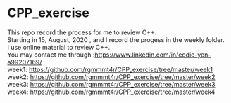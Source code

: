 # CPP_exercise
 This repo record the process for me to review C++.  
 Starting in  15, August, 2020 , and I record the progess in the weekly folder.  
 I use online material to review C++.  
 You may contact me through :https://www.linkedin.com/in/eddie-yen-a99207169/  
 week1: https://github.com/rgmmmt4r/CPP_exercise/tree/master/week1  
 week2: https://github.com/rgmmmt4r/CPP_exercise/tree/master/week2  
 week3: https://github.com/rgmmmt4r/CPP_exercise/tree/master/week3  
 week4: https://github.com/rgmmmt4r/CPP_exercise/tree/master/week4  
 
 


